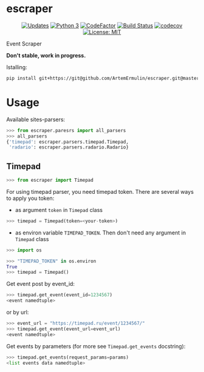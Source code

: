# escraper

<div align="center">

[![Updates](https://pyup.io/repos/github/ArtemErmulin/escraper/shield.svg)](https://pyup.io/repos/github/ArtemErmulin/escraper/)
[![Python 3](https://pyup.io/repos/github/ArtemErmulin/escraper/python-3-shield.svg)](https://pyup.io/repos/github/ArtemErmulin/escraper/)
[![CodeFactor](https://www.codefactor.io/repository/github/artemermulin/escraper/badge/master)](https://www.codefactor.io/repository/github/artemermulin/escraper/overview/master)
[![Build Status](https://travis-ci.com/ArtemErmulin/escraper.svg?branch=master)](https://travis-ci.com/ArtemErmulin/escraper)
[![codecov](https://codecov.io/gh/ArtemErmulin/escraper/branch/master/graph/badge.svg)](https://codecov.io/gh/ArtemErmulin/escraper)
[![License: MIT](https://img.shields.io/badge/License-MIT-blue.svg)](https://opensource.org/licenses/MIT)

</div>


Event Scraper

**Don't stable, work in progress.**

Istalling:
```bash
pip install git+https://git@github.com/ArtemErmulin/escraper.git@master#egg=escraper-1.1.1
```

# Usage
Available sites-parsers:
```python
>>> from escraper.paresrs import all_parsers
>>> all_parsers
{'timepad': escraper.parsers.timepad.Timepad,
 'radario': escraper.parsers.radario.Radario}
```

## Timepad
```python
>>> from escraper import Timepad
```

For using timepad parser, you need timepad token. There are several ways to apply you token:
- as argument `token` in `Timepad` class
```python
>>> timepad = Timepad(token=<your-token>)
```
- as environ variable `TIMEPAD_TOKEN`. Then don't need any argument in `Timepad` class
```python
>>> import os

>>> "TIMEPAD_TOKEN" in os.environ
True
>>> timepad = Timepad()
```

Get event post by event_id:
```python
>>> timepad.get_event(event_id=1234567)
<event namedtuple>
```

or by url:
```python
>>> event_url = "https://timepad.ru/event/1234567/"
>>> timepad.get_event(event_url=event_url)
<event namedtuple>
```

Get events by parameters (for more see `Timepad.get_events` docstring):
```python
>>> timepad.get_events(request_params=params)
<list events data namedtuple>
```
